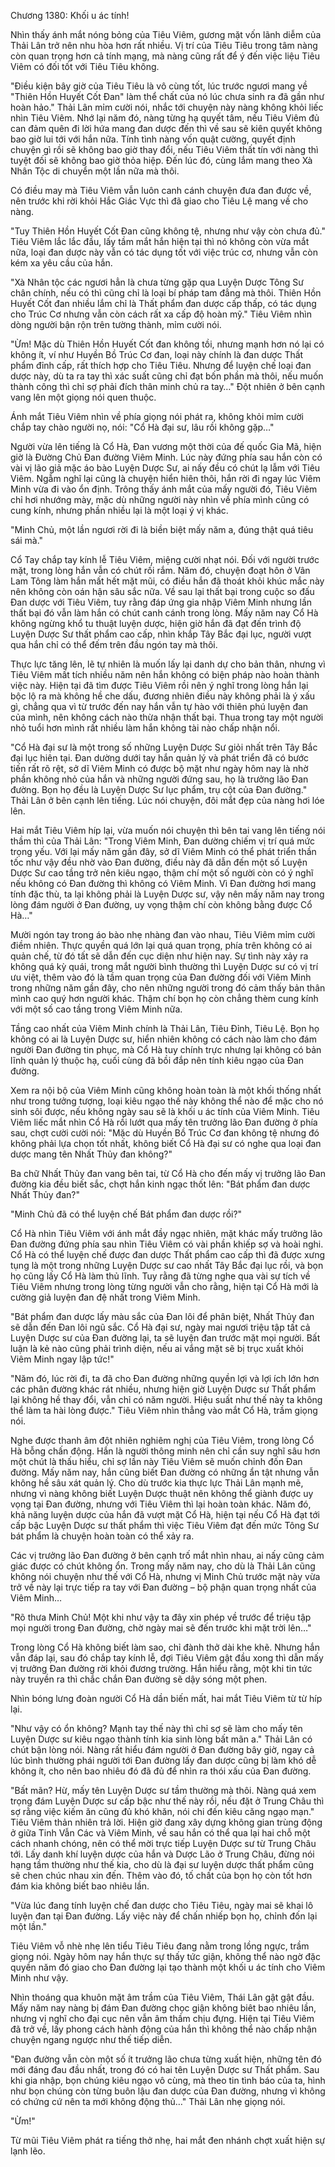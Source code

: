 




Chương 1380: Khối u ác tính!


Nhìn thấy ánh mắt nóng bỏng của Tiêu Viêm, gương mặt vốn lãnh diễm của Thải Lân trở nên nhu hòa hơn rất nhiều. Vị trí của Tiêu Tiêu trong tâm nàng còn quan trọng hơn cả tính mạng, mà nàng cũng rất để ý đến việc liệu Tiêu Viêm có đối tốt với Tiêu Tiêu không.

"Điều kiện bây giờ của Tiêu Tiêu là vô cùng tốt, lúc trước ngươi mang về "Thiên Hồn Huyết Cốt Đan" làm thể chất của nó lúc chưa sinh ra đã gần như hoàn hảo." Thải Lân mỉm cười nói, nhắc tới chuyện này nàng không khỏi liếc nhìn Tiêu Viêm. Nhớ lại năm đó, nàng từng hạ quyết tâm, nếu Tiêu Viêm đủ can đảm quên đi lời hứa mang đan dược đến thì về sau sẽ kiên quyết không bao giờ lui tới với hắn nữa. Tính tình nàng vốn quật cường, quyết định chuyện gì rồi sẽ không bao giờ thay đổi, nếu Tiêu Viêm thất tín với nàng thì tuyệt đối sẽ không bao giờ thỏa hiệp. Đến lúc đó, cùng lắm mang theo Xà Nhân Tộc di chuyển một lần nữa mà thôi.

Có điều may mà Tiêu Viêm vẫn luôn canh cánh chuyện đưa đan được về, nên trước khi rời khỏi Hắc Giác Vực thì đã giao cho Tiêu Lệ mang về cho nàng.

"Tuy Thiên Hồn Huyết Cốt Đan cũng không tệ, nhưng như vậy còn chưa đủ." Tiêu Viêm lắc lắc đầu, lấy tầm mắt hắn hiện tại thì nó không còn vừa mắt nữa, loại đan dược này vẫn có tác dụng tốt với việc trúc cơ, nhưng vẫn còn kém xa yêu cầu của hắn.

"Xà Nhân tộc các ngươi hẳn là chưa từng gặp qua Luyện Dược Tông Sư chân chính, nếu có thì cũng chỉ là loại bí pháp tam đẳng mà thôi. Thiên Hồn Huyết Cốt đan nhiều lắm chỉ là Thất phẩm đan dược cấp thấp, có tác dụng cho Trúc Cơ nhưng vẫn còn cách rất xa cấp độ hoàn mỹ." Tiêu Viêm nhìn dòng người bận rộn trên tường thành, mỉm cười nói.

"Ừm! Mặc dù Thiên Hồn Huyết Cốt đan không tồi, nhưng mạnh hơn nó lại có không ít, ví như Huyền Bồ Trúc Cơ đan, loại này chính là đan dược Thất phẩm đỉnh cấp, rất thích hợp cho Tiêu Tiêu. Nhưng để luyện chế loại đan dược này, dù ta ra tay thì xác suất cũng chỉ đạt bốn phần mà thôi, nếu muốn thành công thì chỉ sợ phải đích thân minh chủ ra tay…" Đột nhiên ở bên cạnh vang lên một giọng nói quen thuộc.

Ánh mắt Tiêu Viêm nhìn về phía giọng nói phát ra, không khỏi mỉm cười chắp tay chào người nọ, nói: "Cổ Hà đại sư, lâu rồi không gặp…"

Người vừa lên tiếng là Cổ Hà, Đan vương một thời của đế quốc Gia Mã, hiện giờ là Đường Chủ Đan đường Viêm Minh. Lúc này đứng phía sau hắn còn có vài vị lão giả mặc áo bào Luyện Dược Sư, ai nấy đều có chút lạ lẫm với Tiêu Viêm. Ngẫm nghĩ lại cũng là chuyện hiển hiên thôi, hắn rời đi ngay lúc Viêm Minh vừa đi vào ổn định. Trông thấy ánh mắt của mấy người đó, Tiêu Viêm chỉ hơi nhướng mày, mặc dù những người này nhìn về phía mình cũng có cung kính, nhưng phần nhiều lại là một loại ý vị khác.

"Minh Chủ, một lần ngươi rời đi là biền biệt mấy năm a, đúng thật quá tiêu sái mà."

Cổ Tay chắp tay kính lễ Tiêu Viêm, miệng cười nhạt nói. Đối với người trước mặt, trong lòng hắn vẫn có chút rối rắm. Năm đó, chuyện đoạt hôn ở Vân Lam Tông làm hắn mất hết mặt mũi, có điều hắn đã thoát khỏi khúc mắc này nên không còn oán hận sâu sắc nữa. Về sau lại thất bại trong cuộc so đấu Đan dược với Tiêu Viêm, tuy rằng đáp ứng gia nhập Viêm Minh nhưng lần thất bại đó vẫn làm hắn có chút canh cánh trong lòng. Mấy năm nay Cổ Hà không ngừng khổ tu thuật luyện dược, hiện giờ hắn đã đạt đến trình độ Luyện Dược Sư thất phẩm cao cấp, nhìn khắp Tây Bắc đại lục, người vượt qua hắn chỉ có thể đếm trên đầu ngón tay mà thôi.

Thực lực tăng lên, lẽ tự nhiên là muốn lấy lại danh dự cho bản thân, nhưng vì Tiêu Viêm mất tích nhiều năm nên hắn không có biện pháp nào hoàn thành việc này. Hiện tại đã tìm được Tiêu Viêm rồi nên ý nghĩ trong lòng hắn lại bộc lộ ra mà không hề che dấu, đương nhiên điều này không phải là ý xấu gì, chẳng qua vì từ trước đến nay hắn vẫn tự hào với thiên phú luyện đan của mình, nên không cách nào thừa nhận thất bại. Thua trong tay một người nhỏ tuổi hơn mình rất nhiều làm hắn không tài nào chấp nhận nổi.

"Cổ Hà đại sư là một trong số những Luyện Dược Sư giỏi nhất trên Tây Bắc đại lục hiên tại. Đan dường dưới tay hắn quản lý và phát triển đã có bước tiến rất rõ rệt, sở dĩ Viêm Minh có được bộ mặt như ngày hôm nay là nhờ phần không nhỏ của hắn và những người đứng sau, họ là trưởng lão Đan đường. Bọn họ đều là Luyện Dược Sư lục phẩm, trụ cột của Đan đường." Thải Lân ở bên cạnh lên tiếng. Lúc nói chuyện, đôi mắt đẹp của nàng hơi lóe lên.

Hai mắt Tiêu Viêm híp lại, vừa muốn nói chuyện thì bên tai vang lên tiếng nói thầm thì của Thải Lân: "Trong Viêm Minh, Đan dường chiếm vị trí quá mức trọng yếu. Với lại mấy năm gần đây, sở dĩ Viêm Minh có thể phát triển thần tốc như vậy đều nhờ vào Đan đường, điều này đã dẫn đến một số Luyện Dược Sư cao tầng trở nên kiêu ngạo, thậm chí một số người còn có ý nghĩ nếu không có Đan đường thì không có Viêm Minh. Vì Đan đường hơi mang tính đặc thù, ta lại không phải là Luyện Dược sư, vậy nên mấy năm nay trong lòng đám người ở Đan đường, uy vọng thậm chí còn không bằng được Cổ Hà…"

Mười ngón tay trong áo bào nhẹ nhàng đan vào nhau, Tiêu Viêm mỉm cười điềm nhiên. Thực quyền quá lớn lại quá quan trọng, phía trên không có ai quản chế, từ đó tất sẽ dẫn đến cục diện như hiện nay. Sự tình này xảy ra không quá kỳ quái, trong mắt người bình thường thì Luyện Dược sư có vị trí ưu việt, thêm vào đó là tầm quan trọng của Đan đường đối với Viêm Minh trong những năm gần đây, cho nên những người trong đó cảm thấy bản thân mình cao quý hơn người khác. Thậm chí bọn họ còn chẳng thèm cung kính với một số cao tầng trong Viêm Minh nữa.

Tầng cao nhất của Viêm Minh chính là Thải Lân, Tiêu Đỉnh, Tiêu Lệ. Bọn họ không có ai là Luyện Dược sư, hiển nhiên không có cách nào làm cho đám người Đan đường tin phục, mà Cổ Hà tuy chính trực nhưng lại không có bản lĩnh quản lý thuộc hạ, cuối cùng đã bồi đắp nên tính kiêu ngạo của Đan đường.

Xem ra nội bộ của Viêm Minh cũng không hoàn toàn là một khối thống nhất như trong tưởng tượng, loại kiêu ngạo thế này không thể nào để mặc cho nó sinh sôi được, nếu không ngày sau sẽ là khối u ác tính của Viêm Minh. Tiêu Viêm liếc mắt nhìn Cổ Hà rồi lướt qua mấy tên trưởng lão Đan đường ở phía sau, chợt cười cười nói: "Mặc dù Huyền Bồ Trúc Cơ đan không tệ nhưng đó không phải lựa chọn tốt nhất, không biết Cổ Hà đại sư có nghe qua loại đan dược mang tên Nhất Thủy đan không?"

Ba chữ Nhất Thủy đan vang bên tai, từ Cổ Hà cho đến mấy vị trưởng lão Đan đường kia đều biết sắc, chợt hắn kinh ngạc thốt lên: "Bát phẩm đan dược Nhất Thủy đan?"

"Minh Chủ đã có thể luyện chế Bát phẩm đan dược rồi?"

Cổ Hà nhìn Tiêu Viêm với ánh mắt đầy ngạc nhiên, mặt khác mấy trưởng lão Đan đường đứng phía sau nhìn Tiêu Viêm có vài phần khiếp sợ và hoài nghi. Cổ Hà có thể luyện chế được đan dược Thất phẩm cao cấp thì đã được xưng tụng là một trong những Luyện Dược sư cao nhất Tây Bắc đại lục rồi, và bọn họ cũng lấy Cổ Hà làm thủ lĩnh. Tuy rằng đã từng nghe qua vài sự tích về Tiêu Viêm nhưng trong lòng từng người vẫn cho rằng, hiện tại Cổ Hà mới là cường giả luyện đan đệ nhất trong Viêm Minh.

"Bát phẩm đan dược lấy màu sắc của Đan lôi để phân biệt, Nhất Thủy đan sẽ dẫn đến Đan lôi ngũ sắc. Cổ Hà đại sư, ngày mai ngươi triệu tập tất cả Luyện Dược sư của Đan đường lại, ta sẽ luyện đan trước mặt mọi người. Bất luận là kẻ nào cũng phải trình diện, nếu ai vắng mặt sẽ bị trục xuất khỏi Viêm Minh ngay lập tức!"

"Năm đó, lúc rời đi, ta đã cho Đan đường những quyền lợi và lợi ích lớn hơn các phân đường khác rát nhiều, nhưng hiện giờ Luyện Dược sư Thất phẩm lại không hề thay đổi, vẫn chỉ có năm người. Hiệu suất như thế này ta không thể làm ta hài lòng được." Tiêu Viêm nhìn thẳng vào mắt Cổ Hà, trầm giọng nói.

Nghe được thanh âm đột nhiên nghiêm nghị của Tiêu Viêm, trong lòng Cổ Hà bỗng chấn động. Hắn là người thông minh nên chỉ cần suy nghĩ sâu hơn một chút là thấu hiểu, chỉ sợ lần này Tiêu Viêm sẽ muốn chỉnh đốn Đan đường. Mấy năm nay, hắn cũng biết Đan đường có những ẩn tật nhưng vẫn không hề sâu xát quản lý. Cho dù trước kia thực lực Thải Lân mạnh mẽ, nhưng vì nàng không biết Luyện Dược thuật nên không thể giành được uy vọng tại Đan đường, nhưng với Tiêu Viêm thì lại hoàn toàn khác. Năm đó, khả năng luyện dược của hắn đã vượt mặt Cổ Hà, hiện tại nếu Cổ Hà đạt tới cấp bậc Luyện Dược sư thất phẩm thì việc Tiêu Viêm đạt đến mức Tông Sư bát phẩm là chuyện hoàn toàn có thể xảy ra.

Các vị trưởng lão Đan đường ở bên cạnh trố mắt nhìn nhau, ai nấy cũng cảm giác được có chút không ổn. Trong mấy năm nay, cho dù là Thải Lân cũng không nói chuyện như thế với Cổ Hà, nhưng vị Minh Chủ trước mặt này vừa trở về này lại trực tiếp ra tay với Đan đường – bộ phận quan trọng nhất của Viêm Minh…

"Rõ thưa Minh Chủ! Một khi như vậy ta đây xin phép về trước để triệu tập mọi người trong Đan đường, chờ ngày mai sẽ đến trước khi mặt trời lên…"

Trong lòng Cổ Hà không biết làm sao, chỉ đành thở dài khe khẽ. Nhưng hắn vẫn đáp lại, sau đó chắp tay kính lễ, đợi Tiêu Viêm gật đầu xong thì dẫn mấy vị trưởng Đan đường rời khỏi đương trường. Hắn hiểu rằng, một khi tin tức này truyền ra thì chắc chắn Đan đường sẽ dậy sóng một phen.

Nhìn bóng lưng đoàn người Cổ Hà dần biến mất, hai mắt Tiêu Viêm từ từ híp lại.

"Như vậy có ổn không? Mạnh tay thế này thì chỉ sợ sẽ làm cho mấy tên Luyện Dược sư kiêu ngạo thành tính kia sinh lòng bất mãn a." Thải Lân có chút bận lòng nói. Nàng rất hiểu đám người ở Đan đường bây giờ, ngay cả lúc bình thường phái người tới Đan đường lấy đan dược cũng bị làm khó dễ không ít, cho nên bao nhiêu đó đã đủ để nhìn ra thói xấu của Đan đường.

"Bất mãn? Hừ, mấy tên Luyện Dược sư tầm thường mà thôi. Nàng quá xem trọng đám Luyện Dược sư cấp bậc như thế này rồi, nếu đặt ở Trung Châu thì sợ rằng việc kiếm ăn cũng đủ khó khăn, nói chi đến kiêu căng ngạo mạn." Tiêu Viêm thản nhiên trả lời. Hiện giờ đang xây dựng không gian trùng động ở giữa Tinh Vẫn Các và Viêm Minh, về sau hắn có thể qua lại hai chỗ một cách nhanh chóng, nên có thể mời trực tiếp Luyện Dược sư từ Trung Châu tới. Lấy danh khí luyện dược của hắn và Dược Lão ở Trung Châu, đừng nói hạng tầm thường như thế kia, cho dù là đại sư luyện dược thất phẩm cũng sẽ chen chúc nhau xin đến. Thêm vào đó, tố chất của bọn họ còn tốt hơn đám kia không biết bao nhiêu lần.

"Vừa lúc đang tính luyện chế đan dược cho Tiêu Tiêu, ngày mai sẽ khai lô luyện đan tại Đan đường. Lấy việc này để chấn nhiếp bọn họ, chỉnh đốn lại một lần."

Tiêu Viêm vỗ nhè nhẹ lên tiểu Tiêu Tiêu đang nằm trong lồng ngực, trầm giọng nói. Ngày hôm nay hắn thực sự thấy tức giận, không thể nào ngờ đặc quyền năm đó giao cho Đan đường lại tạo thành một khối u ác tính cho Viêm Minh như vậy.

Nhìn thoáng qua khuôn mặt âm trầm của Tiêu Viêm, Thái Lân gật gật đầu. Mấy năm nay nàng bị đám Đan đường chọc giận không biêt bao nhiêu lần, nhưng vị nghĩ cho đại cục nên vẫn âm thầm chịu đựng. Hiện tại Tiêu Viêm đã trở về, lấy phong cách hành động của hắn thì không thể nào chấp nhận chuyện ngang ngược như thế tiếp diễn.

"Đan đường vẫn còn một số ít trưởng lão chưa từng xuất hiện, những tên đó mới đáng đau đầu nhất, trong đó có hai tên Luyện Dược sư Thất phẩm. Sau khi gia nhập, bọn chúng kiêu ngạo vô cùng, mà theo tin tình báo của ta, hình như bọn chúng còn từng buôn lậu đan dược của Đan đường, nhưng vì không có chứng cứ nên ta mới không động thủ…" Thải Lân nhẹ giọng nói.

"Ừm!"

Từ mũi Tiêu Viêm phát ra tiếng thở nhẹ, hai mắt đen nhánh chợt xuất hiện sự lạnh lẽo.





